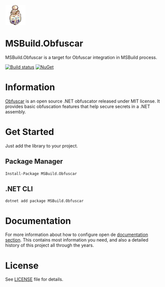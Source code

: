 ![](src/.editoricon.png)

# MSBuild.Obfuscar
MSBuild.Obfuscar is a target for Obfuscar integration in MSBuild process.

[![Build status](https://ci.appveyor.com/api/projects/status/qn2xlop7orro4wlp?svg=true)](https://ci.appveyor.com/project/ennerperez/msbuild-obfuscar)
[![NuGet](https://img.shields.io/nuget/v/MSBuild.Obfuscar.svg)](https://www.nuget.org/packages/MSBuild.Obfuscar/)

# Information
[Obfuscar](https://www.obfuscar.com) is an open source .NET obfuscator released under MIT license. It provides basic obfuscation features that help secure secrets in a .NET assembly.

# Get Started
Just add the library to your project.

## Package Manager
    Install-Package MSBuild.Obfuscar

## .NET CLI
    dotnet add package MSBuild.Obfuscar

# Documentation
For more information about how to configure open de [documentation section](http://docs.obfuscar.com/). This contains most information you need, and also a detailed history of this project all through the years.

# License
See [LICENSE](LICENSE) file for details.
